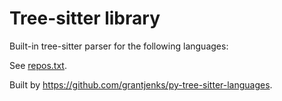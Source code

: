 # Tree-sitter library

Built-in tree-sitter parser for the following languages:

See [repos.txt](./repos.txt).

Built by https://github.com/grantjenks/py-tree-sitter-languages.
